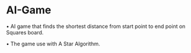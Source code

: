 # AI-Game
• AI game that finds the shortest distance from start point to end point on Squares board. 

• The game use with A Star Algorithm.
